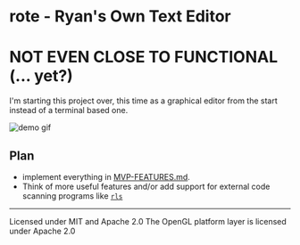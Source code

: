 # rote - Ryan's Own Text Editor

# NOT EVEN CLOSE TO FUNCTIONAL (... yet?)

I'm starting this project over, this time as a graphical editor from the start instead of a terminal based one.

![demo gif](/rote-0.2.10.gif?raw=true "Demo gif of a text editor performing a simple editing task")

## Plan
* implement everything in [MVP-FEATURES.md](./design/MVP-FEATURES.md).
* Think of more useful features and/or add support for external code scanning programs like [`rls`](https://github.com/rust-lang/rls)

____

Licensed under MIT and Apache 2.0
The OpenGL platform layer is licensed under Apache 2.0

